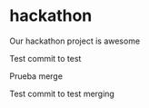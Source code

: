 hackathon
=========

Our hackathon project is awesome

Test commit to test


Prueba merge


Test commit to test merging


